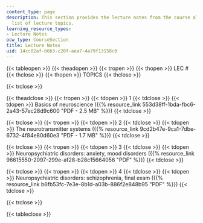 ```yaml
---
content_type: page
description: This section provides the lecture notes from the course along with the
  list of lecture topics.
learning_resource_types:
- Lecture Notes
ocw_type: CourseSection
title: Lecture Notes
uid: 14cc02af-b6b3-c20f-aea7-4a79f13158c0
---
```


{{< tableopen >}}
{{< theadopen >}}
{{< tropen >}}
{{< thopen >}}
LEC #
{{< thclose >}}
{{< thopen >}}
TOPICS
{{< thclose >}}

{{< trclose >}}

{{< theadclose >}}
{{< tropen >}}
{{< tdopen >}}
1
{{< tdclose >}}
{{< tdopen >}}
Basics of neuroscience ({{% resource_link 553d38ff-1bda-fbc6-2a43-57ec28d9c600 "PDF - 2.5 MB" %}})
{{< tdclose >}}

{{< trclose >}}
{{< tropen >}}
{{< tdopen >}}
2
{{< tdclose >}}
{{< tdopen >}}
The neurotransmitter systems ({{% resource_link 9cd2b47e-9ca1-7dbe-6732-4f84e80d60e3 "PDF - 1.7 MB" %}})
{{< tdclose >}}

{{< trclose >}}
{{< tropen >}}
{{< tdopen >}}
3
{{< tdclose >}}
{{< tdopen >}}
Neuropsychiatric disorders: anxiety, mood disorders ({{% resource_link 96615550-2097-299e-af28-b28c15664056 "PDF" %}})
{{< tdclose >}}

{{< trclose >}}
{{< tropen >}}
{{< tdopen >}}
4
{{< tdclose >}}
{{< tdopen >}}
Neuropsychiatric disorders: schizophrenia, final exam ({{% resource_link b6fb53fc-7e3e-8b1d-a03b-886f2e848b95 "PDF" %}})
{{< tdclose >}}

{{< trclose >}}

{{< tableclose >}}